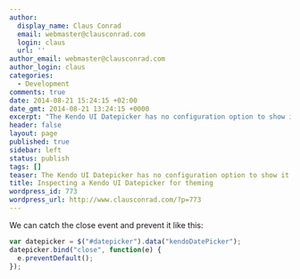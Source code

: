 ```yaml
---
author:
  display_name: Claus Conrad
  email: webmaster@clausconrad.com
  login: claus
  url: ''
author_email: webmaster@clausconrad.com
author_login: claus
categories:
  - Development
comments: true
date: 2014-08-21 15:24:15 +02:00
date_gmt: 2014-08-21 13:24:15 +0000
excerpt: "The Kendo UI Datepicker has no configuration option to show it all the time. How to inspect and theme it?\r\n\r\n"
header: false
layout: page
published: true
sidebar: left
status: publish
tags: []
teaser: The Kendo UI Datepicker has no configuration option to show it all the time. How to inspect and theme it?
title: Inspecting a Kendo UI Datepicker for theming
wordpress_id: 773
wordpress_url: http://www.clausconrad.com/?p=773
---
```

We can catch the close event and prevent it like this:

```javascript
var datepicker = $("#datepicker").data("kendoDatePicker");
datepicker.bind("close", function(e) {
  e.preventDefault();
});
```
